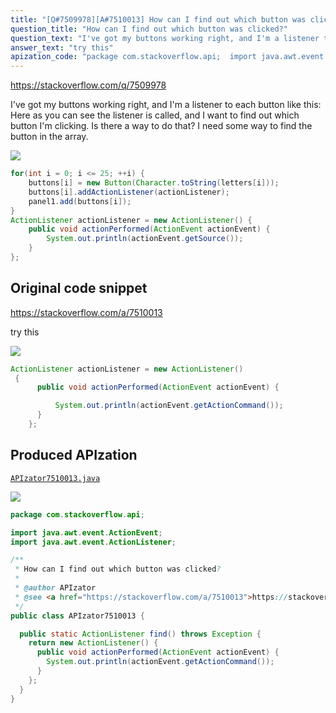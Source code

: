 ```yaml
---
title: "[Q#7509978][A#7510013] How can I find out which button was clicked?"
question_title: "How can I find out which button was clicked?"
question_text: "I've got my buttons working right, and I'm a listener to each button like this: Here as you can see the listener is called, and I want to find out which button I'm clicking. Is there a way to do that? I need some way to find the button in the array."
answer_text: "try this"
apization_code: "package com.stackoverflow.api;  import java.awt.event.ActionEvent; import java.awt.event.ActionListener;  /**  * How can I find out which button was clicked?  *  * @author APIzator  * @see <a href=\"https://stackoverflow.com/a/7510013\">https://stackoverflow.com/a/7510013</a>  */ public class APIzator7510013 {    public static ActionListener find() throws Exception {     return new ActionListener() {       public void actionPerformed(ActionEvent actionEvent) {         System.out.println(actionEvent.getActionCommand());       }     };   } }"
---
```


https://stackoverflow.com/q/7509978

I&#x27;ve got my buttons working right, and I&#x27;m a listener to each button like this:
Here as you can see the listener is called, and I want to find out which button I&#x27;m clicking. Is there a way to do that?
I need some way to find the button in the array.


<div class="code-logo"><img src="/stackoverflow.png" /></div>

```java
for(int i = 0; i <= 25; ++i) {
    buttons[i] = new Button(Character.toString(letters[i]));
    buttons[i].addActionListener(actionListener);
    panel1.add(buttons[i]);
}
ActionListener actionListener = new ActionListener() {
    public void actionPerformed(ActionEvent actionEvent) {
        System.out.println(actionEvent.getSource());
    }
};
```


## Original code snippet

https://stackoverflow.com/a/7510013

try this

<div class="code-logo"><img src="/stackoverflow.png" /></div>

```java
ActionListener actionListener = new ActionListener()
 {
      public void actionPerformed(ActionEvent actionEvent) {

          System.out.println(actionEvent.getActionCommand());
      }
    };
```

## Produced APIzation

[`APIzator7510013.java`](https://github.com/pasqualesalza/apization-temp-data/raw/master/search/APIzator7510013.java)

<div class="code-logo"><img src="/apizator.png" /></div>

```java
package com.stackoverflow.api;

import java.awt.event.ActionEvent;
import java.awt.event.ActionListener;

/**
 * How can I find out which button was clicked?
 *
 * @author APIzator
 * @see <a href="https://stackoverflow.com/a/7510013">https://stackoverflow.com/a/7510013</a>
 */
public class APIzator7510013 {

  public static ActionListener find() throws Exception {
    return new ActionListener() {
      public void actionPerformed(ActionEvent actionEvent) {
        System.out.println(actionEvent.getActionCommand());
      }
    };
  }
}

```